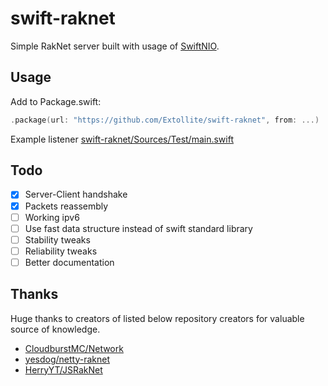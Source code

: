 # swift-raknet


Simple RakNet server built with usage of [SwiftNIO](https://github.com/apple/swift-nio).

## Usage
Add to Package.swift:
```swift
.package(url: "https://github.com/Extollite/swift-raknet", from: ...)
```

Example listener [swift-raknet/Sources/Test/main.swift](https://github.com/Extollite/swift-raknet/blob/master/Sources/Test/main.swift)

## Todo
- [x] Server-Client handshake
- [x] Packets reassembly
- [ ] Working ipv6 
- [ ] Use fast data structure instead of swift standard library
- [ ] Stability tweaks
- [ ] Reliability tweaks
- [ ] Better documentation 

## Thanks
Huge thanks to creators of listed below repository creators for valuable source of knowledge.
- [CloudburstMC/Network](https://github.com/CloudburstMC/Network)
- [yesdog/netty-raknet](https://github.com/yesdog/netty-raknet)
- [HerryYT/JSRakNet](https://github.com/HerryYT/JSRakNet)
